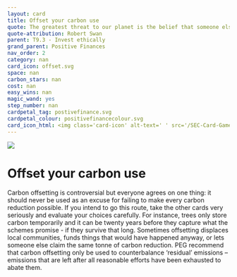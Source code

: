 ```yaml
---
layout: card
title: Offset your carbon use
quote: The greatest threat to our planet is the belief that someone else will save it.
quote-attribution: Robert Swan
parent: T9.3 - Invest ethically
grand_parent: Positive Finances 
nav_order: 2
category: nan
card_icon: offset.svg
space: nan
carbon_stars: nan
cost: nan
easy_wins: nan
magic_wand: yes
step_number: nan
cardpetal_tag: postivefinance.svg
cardpetal_colour: positivefinancecolour.svg
card_icon_html: <img class='card-icon' alt-text=' ' src='/SEC-Card-Game/graphics/card_icons/offset.svg'>
---
```


<img class='card-icon' alt-text=' ' src='/SEC-Card-Game/graphics/card_icons/offset.svg'>
<h1>Offset your carbon use</h1>

<p>Carbon offsetting is controversial but everyone agrees on one thing:  it should never be used as an excuse for failing to make every carbon reduction possible. If you intend to go this route, take the other cards very seriously and evaluate your choices carefully.  For instance, trees only store carbon temporarily and it can be twenty years before they capture what the schemes promise - if they survive that long.   Sometimes offsetting displaces local communities, funds things that would have happened anyway, or lets someone else claim the same tonne of carbon reduction. PEG recommend that carbon offsetting only be used to counterbalance ‘residual’ emissions – emissions that are left after all reasonable efforts have been exhausted to abate them.</p> 

